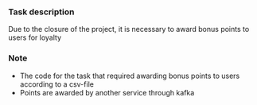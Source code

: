 ### Task description
Due to the closure of the project, it is necessary to award bonus points to users for loyalty
### Note
+ The code for the task that required awarding bonus points to users according to a csv-file <br>
+ Points are awarded by another service through kafka